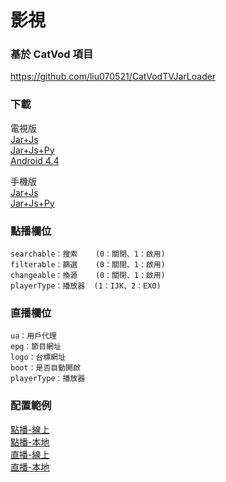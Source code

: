 # 影視

### 基於 CatVod 項目

https://github.com/liu070521/CatVodTVJarLoader

### 下載

電視版  
[Jar+Js](https://github.com/FongMi/TV/raw/release/release/leanback-java.apk "TV")  
[Jar+Js+Py](https://github.com/FongMi/TV/raw/release/release/leanback-python.apk "TV")  
[Android 4.4](https://github.com/FongMi/TV/raw/kitkat/release/leanback.apk "TV")

手機版  
[Jar+Js](https://github.com/FongMi/TV/raw/release/release/mobile-java.apk "TV")  
[Jar+Js+Py](https://github.com/FongMi/TV/raw/release/release/mobile-python.apk "TV")

### 點播欄位

<pre><code>searchable：搜索    (0：關閉、1：啟用)  
filterable：篩選    (0：關閉、1：啟用)  
changeable：換源    (0：關閉、1：啟用)
playerType：播放器  (1：IJK、2：EXO)</code></pre>

### 直播欄位

<pre><code>ua：用戶代理
epg：節目網址
logo：台標網址
boot：是否自動開啟
playerType：播放器</code></pre>

### 配置範例

[點播-線上](other/sample/vod/online.json)  
[點播-本地](other/sample/vod/offline.json)  
[直播-線上](other/sample/live/online.json)  
[直播-本地](other/sample/live/offline.json)
